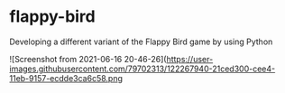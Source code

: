 # flappy-bird
Developing a different variant of the Flappy Bird game by using Python

![Screenshot from 2021-06-16 20-46-26](https://user-images.githubusercontent.com/79702313/122267940-21ced300-cee4-11eb-9157-ecdde3ca6c58.png
